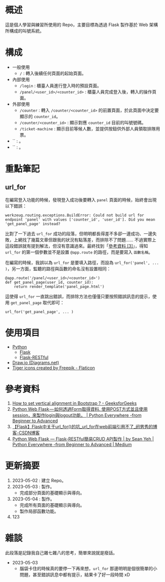 # 概述
這是個人學習與練習所使用的 Repo，主要目標為透過 Flask 製作基於 Web 架構所構成的叫號系統。

# 構成
- 一般使用
    - `/` : 轉入後續任何頁面的起始頁面。
- 內部使用
    - `/login` : 櫃臺人員進行登入時的預設頁面。
    - `/panel/<user_id>/<counter_id>` : 櫃臺人員完成登入後，轉入的操作頁面。
- 外部使用
    - `/counter` : 轉入 `/counter/<counter_id>` 的前置頁面，於此頁面中決定要顯示的 `counter_id`。
    - `/counter/<counter_id>` : 顯示對應 `counter_id` 目前的叫號號碼。
    - `/ticket-machine` : 顯示目前等候人數，並提供按鈕供外部人員領取排隊用票。
- `` : 。
- `` : 。

# 重點筆記
## url_for
在編寫登入功能的時候，發現登入成功後要轉入 `panel` 頁面的時候，始終會出現以下錯誤：
```
werkzeug.routing.exceptions.BuildError: Could not build url for endpoint 'panel' with values ['counter_id', 'user_id']. Did you mean 'get_panel_page' instead?
```
比對了一下過去 `url_for` 成功的段落，但明明都長得差不多卻一邊成功、一邊失敗，上網找了幾篇文章但跟我的狀況有點落差，而排除不了問題…… 不過實際上這段錯誤就有提到解法，但沒有意識過來。最終找到「[參考資料 [3]](https://blog.csdn.net/yannanxiu/article/details/52287870)」，得知 `url_for` 的第一個參數並不是設置 `@app.route` 的路徑，而是要寫入 `函數名稱`。

在編寫的時候，我誤以為 `url_for` 是要填入路徑，而設為 `url_for('panel', ... )`，另一方面，監聽的路徑與函數的命名沒有設置相同：
```
@app.route('/panel/<user_id>/<counter_id>')
def get_panel_page(user_id, counter_id):
    return render_template('panel_page.html')
```
這使得 `url_for` 一直跳出錯誤，而排除方法也僅僅只要按照錯誤訊息的提示，使用 `get_panel_page` 取代即可：
```
url_for('get_panel_page', ... )
```

# 使用項目
- [Python](https://www.python.org/)
    - [Flask](https://flask.palletsprojects.com/en/2.3.x/)
    - [Flask-RESTful](https://flask-restful.readthedocs.io/en/latest/)
- [Draw.io (Diagrams.net)](https://app.diagrams.net/)
- [Tiger icons created by Freepik - Flaticon](https://www.flaticon.com/free-icons/tiger)

# 參考資料
1. [How to set vertical alignment in Bootstrap ? - GeeksforGeeks](https://www.geeksforgeeks.org/how-to-set-vertical-alignment-in-bootstrap/)
2. [Python Web Flask — 如何透過Form取得資料. 使用POST方式並且使用session，來製作login與logout功能。 | Python Everywhere -from Beginner to Advanced](https://medium.com/seaniap/python-web-flask-%E5%A6%82%E4%BD%95%E9%80%8F%E9%81%8Eform%E5%8F%96%E5%BE%97%E8%B3%87%E6%96%99-7a63ebf9ff1f)
3. [【Flask】Flask中关于url_for()的坑_url_for在web前端引用不了_阏男秀的博客-CSDN博客](https://blog.csdn.net/yannanxiu/article/details/52287870)
4. [Python Web Flask — Flask-RESTful簡易CRUD API製作 | by Sean Yeh | Python Everywhere -from Beginner to Advanced | Medium](https://medium.com/seaniap/python-web-flask-flask-restful%E7%B0%A1%E6%98%93crud-api%E8%A3%BD%E4%BD%9C-1a4023c1b768)


# 更新摘要
1. 2023-05-02 : 建立 Repo。
2. 2023-05-03 : 製作。
    - 完成部分頁面的基礎顯示與導向。
3. 2023-05-04 : 製作。
    - 完成所有頁面的基礎顯示與導向。
    - 製作局部函數功能。
4. 123

# 雜談
此段落是記錄我自己雜七雜八的思考，簡單來說就是廢話。
- 2023-05-03
    - 腦袋卡住的時候真的要停一下再來想，`url_for` 那邊明明是個很簡單的小問題，甚至錯誤訊息中都有提示，結果卡了好一段時間 xD
